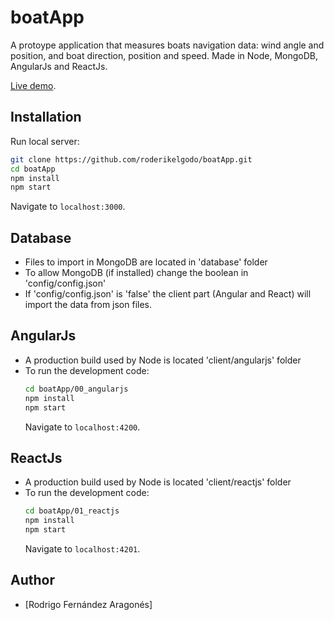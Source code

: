 # boatApp

A protoype application that measures boats navigation data: wind angle and
position, and boat direction, position and speed.
Made in Node, MongoDB, AngularJs and ReactJs.

[Live demo](https://bateau-b594b.web.app/).

## Installation

Run local server:

```bash
git clone https://github.com/roderikelgodo/boatApp.git
cd boatApp
npm install
npm start
```

Navigate to `localhost:3000`.

## Database

- Files to import in MongoDB are located in 'database' folder
- To allow MongoDB (if installed) change the boolean in 'config/config.json'
- If 'config/config.json' is 'false' the client part (Angular and React) will import the data from json files.

## AngularJs

- A production build used by Node is located 'client/angularjs' folder
- To run the development code:
    ```bash
    cd boatApp/00_angularjs
    npm install
    npm start
    ```
    Navigate to `localhost:4200`.

## ReactJs

- A production build used by Node is located 'client/reactjs' folder
- To run the development code:
    ```bash
    cd boatApp/01_reactjs
    npm install
    npm start
    ```
    Navigate to `localhost:4201`.

## Author

- [Rodrigo Fernández Aragonés]

